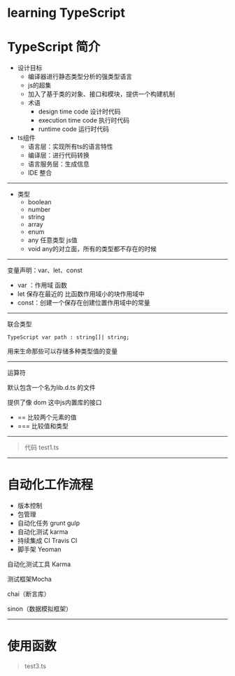 # learning TypeScript

# TypeScript 简介

- 设计目标
    - 编译器进行静态类型分析的强类型语言
    - js的超集
    - 加入了基于类的对象、接口和模块，提供一个构建机制
    - 术语
        - design time code 设计时代码
        - execution time code 执行时代码
        - runtime code 运行时代码
- ts组件
    - 语言层：实现所有ts的语言特性
    - 编译层：进行代码转换
    - 语言服务层：生成信息
    - IDE 整合
  

--- 


- 类型
    - boolean
    - number
    - string
    - array
    - enum
    - any 任意类型 js值
    - void any的对立面，所有的类型都不存在的时候

--- 

 变量声明：var、let、const

- var ：作用域 函数
- let 保存在最近的 比函数作用域小的块作用域中
- const：创建一个保存在创建位置作用域中的常量

---

联合类型

 ` TypeScript
 var path : string[]| string;
 `

 用来生命那些可以存储多种类型值的变量



--- 

运算符 

默认包含一个名为lib.d.ts 的文件

提供了像 dom 这中js内置库的接口

- == 比较两个元素的值
- === 比较值和类型


--- 
> 代码 test1.ts

---


# 自动化工作流程


- 版本控制
- 包管理
- 自动化任务  grunt  gulp
- 自动化测试   karma 
- 持续集成 CI    Travis CI
- 脚手架  Yeoman


 自动化测试工具 Karma

 测试框架Mocha

chai（断言库）

sinon（数据模拟框架）

--- 




# 使用函数

>  test3.ts